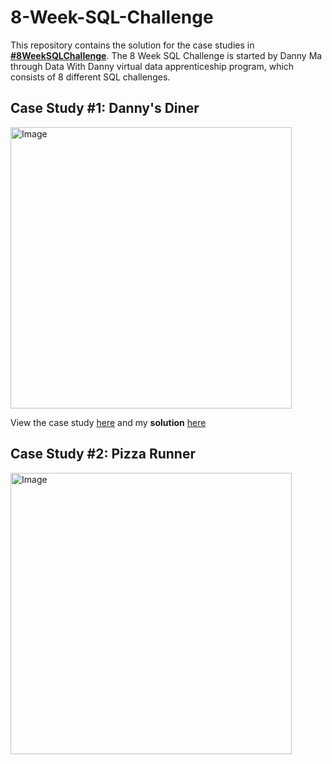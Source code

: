 # 8-Week-SQL-Challenge

This repository contains the solution for the case studies in **[#8WeekSQLChallenge](https://8weeksqlchallenge.com)**.
The 8 Week SQL Challenge is started by Danny Ma through Data With Danny virtual data apprenticeship program, which consists of 8 different SQL challenges.

## Case Study #1: Danny's Diner 
<img src="https://8weeksqlchallenge.com/images/case-study-designs/1.png" alt="Image" width="450" height="450">

View the case study [here](https://8weeksqlchallenge.com/case-study-1/) and my **solution** [here](https://github.com/manaswikamila05/8-Week-SQL-Challenge/tree/main/Case%20Study%20%23%201%20-%20Danny's%20Diner) 

## Case Study #2: Pizza Runner 
<img src="https://8weeksqlchallenge.com/images/case-study-designs/2.png" alt="Image" width="450" height="450">
